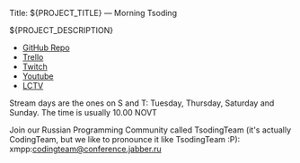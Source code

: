 Title: ${PROJECT_TITLE} — Morning Tsoding

${PROJECT_DESCRIPTION}

- [GitHub Repo](${PROJECT_GITHUB_URL})
- [Trello](https://trello.com/b/8mA1y1bP/morning-tsoding)
- [Twitch](http://www.twitch.tv/tsoding)
- [Youtube](http://www.youtube.com/channel/UCEbYhDd6c6vngsF5PQpFVWg/live)
- [LCTV](https://www.livecoding.tv/rexim/)

Stream days are the ones on S and T: Tuesday, Thursday, Saturday and Sunday. The time is usually 10.00 NOVT

Join our Russian Programming Community called TsodingTeam (it's actually CodingTeam, but we like to pronounce it like TsodingTeam :P): xmpp:codingteam@conference.jabber.ru
